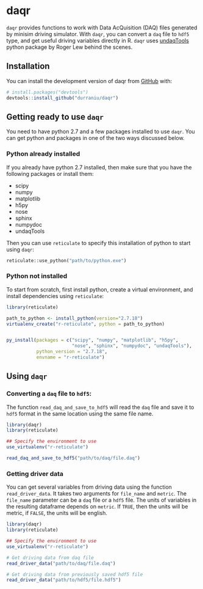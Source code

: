 
<!-- README.md is generated from README.Rmd. Please edit that file -->

# daqr

<!-- badges: start -->
<!-- badges: end -->

`daqr` provides functions to work with Data AcQuisition (DAQ) files
generated by minisim driving simulator. With `daqr`, you can convert a
`daq` file to `hdf5` type, and get useful driving variables directly in
R. `daqr` uses [undaqTools]() python package by Roger Lew behind the
scenes.

## Installation

You can install the development version of daqr from
[GitHub](https://github.com/) with:

``` r
# install.packages("devtools")
devtools::install_github("durraniu/daqr")
```

## Getting ready to use `daqr`

You need to have python 2.7 and a few packages installed to use `daqr`.
You can get python and packages in one of the two ways discussed below.

### Python already installed

If you already have python 2.7 installed, then make sure that you have
the following packages or install them:

-   scipy  
-   numpy  
-   matplotlib  
-   h5py  
-   nose  
-   sphinx
-   numpydoc  
-   undaqTools

Then you can use `reticulate` to specify this installation of python to
start using `daqr`:

``` python
reticulate::use_python("path/to/python.exe")
```

### Python not installed

To start from scratch, first install python, create a virtual
environment, and install dependencies using `reticulate`:

``` r
library(reticulate)

path_to_python <- install_python(version="2.7.18")
virtualenv_create("r-reticulate", python = path_to_python)


py_install(packages = c("scipy", "numpy", "matplotlib", "h5py",
                        "nose", "sphinx", "numpydoc", "undaqTools"),
           python_version = "2.7.18",
           envname = "r-reticulate")
```

## Using `daqr`

### Converting a `daq` file to `hdf5`:

The function `read_daq_and_save_to_hdf5` will read the `daq` file and
save it to `hdf5` format in the same location using the same file name.

``` r
library(daqr)
library(reticulate)

## Specify the environment to use
use_virtualenv("r-reticulate")

read_daq_and_save_to_hdf5("path/to/daq/file.daq")
```

### Getting driver data

You can get several variables from driving data using the function
`read_driver_data`. It takes two arguments for `file_name` and `metric`.
The `file_name` parameter can be a `daq` file or a `hdf5` file. The
units of variables in the resulting dataframe depends on `metric`. If
`TRUE`, then the units will be metric, if `FALSE`, the units will be
english.

``` r
library(daqr)
library(reticulate)

## Specify the environment to use
use_virtualenv("r-reticulate")

# Get driving data from daq file
read_driver_data("path/to/daq/file.daq")

# Get driving data from previously saved hdf5 file
read_driver_data("path/to/hdf5/file.hdf5")
```
